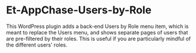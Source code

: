 # Et-AppChase-Users-by-Role
This WordPress plugin adds a back-end Users by Role menu item, which is meant to replace the Users menu, and shows separate pages of users that are pre-filtered by their roles.  This is useful if you are particularly mindful of the different users' roles.
